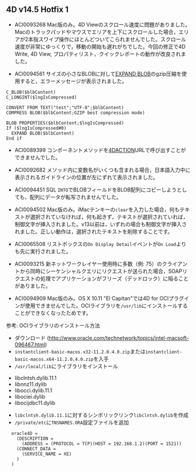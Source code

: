 4D v14.5 Hotfix 1
---
* ACI0093268 Mac版のみ。4D Viewのスクロール速度に問題がありました。Macのトラックパッドやマウスでエリアを上下にスクロールした場合，エリアが2本指スワイプ操作にほとんどついてこられませんでした。スクロール速度が非常にゆっくりで，移動の開始も遅れがちでした。今回の修正で4D Write, 4D View, プロパティリスト，クイックレポートの動作が改良されました。

* ACI0094561 サイズの小さなBLOBに対して[EXPAND BLOB](http://doc.4d.com/4Dv15/4D/15.1/EXPAND-BLOB.301-2686170.ja.html)のgzip圧縮を使用すると，エラーメッセージが表示されました。

```
C_BLOB($blbContent)
C_LONGINT($lngIsCompressed)

CONVERT FROM TEXT("test";"UTF-8";$blbContent)
COMPRESS BLOB($blbContent;GZIP best compression mode)

BLOB PROPERTIES($blbContent;$lngIsCompressed)
If ($lngIsCompressed#0)
  EXPAND BLOB($blbContent)
End if
```

* ACI0089399 コンポーネントメソッドを[4DACTION](http://doc.4d.com/4Dv15/4D/15.1/URLs-and-Form-Actions.300-2685147.ja.html)URLで呼び出すことができませんでした。

* ACI0092682 メソッド内に変数名がいくつも含まれる場合，日本語入力中に表示されるガイドラインの位置が左にずれて表示されました。

* ACI0094451 SQL ``INTO``でBLOBフィールドをBLOB配列にコピーしようとしても，配列にデータが転写されませんでした。

* ACI0094502 Mac版のみ。iMacテンキーの``clear``を入力した場合，何もテキストが選択されていなければ，何も起きず，テキストが選択されていれば，制御文字が挿入されました。v13以前は，いずれの場合も制御文字が挿入されました。正しい動作は，選択されたテキストを削除することです。

* ACI0065508 リストボックスの``On Display Detail``イベントが``On Load``よりも先に実行されました。

* ACI0093215 新ネットワークレイヤー使用時に多数（例: 75）のクライアントから同時にシーケンシャルクエリにリクエストが送られた場合，SOAPリクエストの処理でアプリケーションがフリーズ（デッドロック）に陥ることがありました。

* ACI0094909 Mac版のみ。OS X 10.11 "El Capitan"では4D for OCIプラグインが使用できませんでした。OCIライブラリを``/usr/lib``にインストールすることができなくなったためです。

参考: OCIライブラリのインストール方法

* ダウンロード (http://www.oracle.com/technetwork/topics/intel-macsoft-096467.html)
* ``instantclient-basic-macos.x32-11.2.0.4.0.zip``または``instantclient-basic-macos.x64-11.2.0.4.0.zip``を入手
* ``/usr/local/lib``にライブラリをインストール
- libclntsh.dylib.11.1
- libnnz11.dylib
- libocci.dylib.11.1
- libociei.dylib
- libocijdbc11.dylib
* ``libclntsh.dylib.11.1``に対するシンボリックリンク``libclntsh.dylib``を作成
* ``/private/etc``に``TNSNAMES.ORA``設定ファイルを追加

```
  oracle4D =
    (DESCRIPTION =
      (ADDRESS = (PROTOCOL = TCP)(HOST = 192.168.1.2)(PORT = 1521))
    (CONNECT_DATA =
      (SERVICE_NAME = XE)
    )
  )
```
